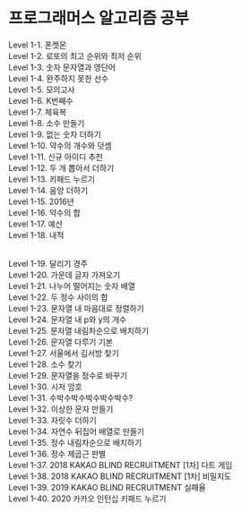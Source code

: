 # 프로그래머스 알고리즘 공부
Level 1-1. 폰켓몬<br>
Level 1-2. 로또의 최고 순위와 최저 순위<br>
Level 1-3. 숫자 문자열과 영단어<br>
Level 1-4. 완주하지 못한 선수<br>
Level 1-5. 모의고사<br>
Level 1-6. K번째수<br>
Level 1-7. 체육복<br>
Level 1-8. 소수 만들기<br>
Level 1-9. 없는 숫자 더하기<br>
Level 1-10. 약수의 개수와 덧셈<br>
Level 1-11. 신규 아이디 추천<br>
Level 1-12. 두 개 뽑아서 더하기<br>
Level 1-13. 키패드 누르기<br>
Level 1-14. 음양 더하기<br>
Level 1-15. 2016년<br>
Level 1-16. 약수의 합<br>
Level 1-17. 예산<br>
Level 1-18. 내적<br><br>

Level 1-19. 달리기 경주<br>
Level 1-20. 가운데 글자 가져오기<br>
Level 1-21. 나누어 떨어지는 숫자 배열<br>
Level 1-22. 두 정수 사이의 합<br>
Level 1-23. 문자열 내 마음대로 정렬하기<br>
Level 1-24. 문자열 내 p와 y의 개수<br>
Level 1-25. 문자열 내림차순으로 배치하기<br>
Level 1-26. 문자열 다루기 기본<br>
Level 1-27. 서울에서 김서방 찾기<br>
Level 1-28. 소수 찾기<br>
Level 1-29. 문자열을 정수로 바꾸기<br>
Level 1-30. 시저 암호<br>
Level 1-31. 수박수박수박수박수박수?<br>
Level 1-32. 이상한 문자 만들기<br>
Level 1-33. 자릿수 더하기<br>
Level 1-34. 자연수 뒤집어 배열로 만들기<br>
Level 1-35. 정수 내림차순으로 배치하기<br>
Level 1-36. 정수 제곱근 판별<br>
Level 1-37. 2018 KAKAO BLIND RECRUITMENT [1차] 다트 게임<br> 
Level 1-38. 2018 KAKAO BLIND RECRUITMENT [1차] 비밀지도<br>
Level 1-39. 2019 KAKAO BLIND RECRUITMENT 실패율<br>
Level 1-40. 2020 카카오 인턴십 키패드 누르기<br>





